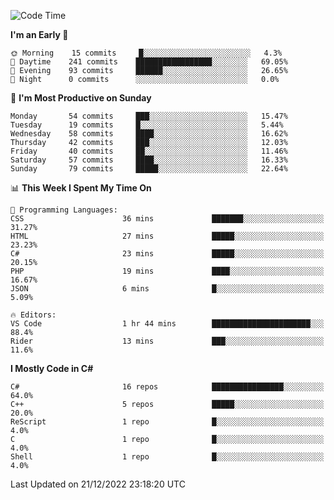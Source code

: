 <!--START_SECTION:waka-->
![Code Time](http://img.shields.io/badge/Code%20Time-886%20hrs%2044%20mins-blue)

**I'm an Early 🐤** 

```text
🌞 Morning    15 commits     █░░░░░░░░░░░░░░░░░░░░░░░░   4.3% 
🌆 Daytime    241 commits    █████████████████░░░░░░░░   69.05% 
🌃 Evening    93 commits     ██████░░░░░░░░░░░░░░░░░░░   26.65% 
🌙 Night      0 commits      ░░░░░░░░░░░░░░░░░░░░░░░░░   0.0%

```
📅 **I'm Most Productive on Sunday** 

```text
Monday       54 commits     ███░░░░░░░░░░░░░░░░░░░░░░   15.47% 
Tuesday      19 commits     █░░░░░░░░░░░░░░░░░░░░░░░░   5.44% 
Wednesday    58 commits     ████░░░░░░░░░░░░░░░░░░░░░   16.62% 
Thursday     42 commits     ███░░░░░░░░░░░░░░░░░░░░░░   12.03% 
Friday       40 commits     ██░░░░░░░░░░░░░░░░░░░░░░░   11.46% 
Saturday     57 commits     ████░░░░░░░░░░░░░░░░░░░░░   16.33% 
Sunday       79 commits     █████░░░░░░░░░░░░░░░░░░░░   22.64%

```


📊 **This Week I Spent My Time On** 

```text
💬 Programming Languages: 
CSS                      36 mins             ███████░░░░░░░░░░░░░░░░░░   31.27% 
HTML                     27 mins             █████░░░░░░░░░░░░░░░░░░░░   23.23% 
C#                       23 mins             █████░░░░░░░░░░░░░░░░░░░░   20.15% 
PHP                      19 mins             ████░░░░░░░░░░░░░░░░░░░░░   16.67% 
JSON                     6 mins              █░░░░░░░░░░░░░░░░░░░░░░░░   5.09%

🔥 Editors: 
VS Code                  1 hr 44 mins        ██████████████████████░░░   88.4% 
Rider                    13 mins             ███░░░░░░░░░░░░░░░░░░░░░░   11.6%

```

**I Mostly Code in C#** 

```text
C#                       16 repos            ████████████████░░░░░░░░░   64.0% 
C++                      5 repos             █████░░░░░░░░░░░░░░░░░░░░   20.0% 
ReScript                 1 repo              █░░░░░░░░░░░░░░░░░░░░░░░░   4.0% 
C                        1 repo              █░░░░░░░░░░░░░░░░░░░░░░░░   4.0% 
Shell                    1 repo              █░░░░░░░░░░░░░░░░░░░░░░░░   4.0%

```



 Last Updated on 21/12/2022 23:18:20 UTC
<!--END_SECTION:waka-->
